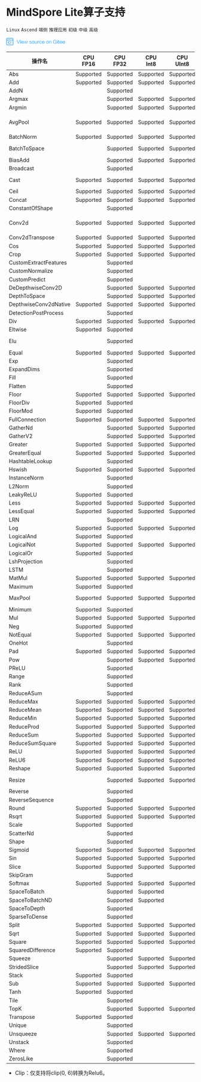 ﻿# MindSpore Lite算子支持

`Linux` `Ascend` `端侧` `推理应用` `初级` `中级` `高级`

<a href="https://gitee.com/mindspore/docs/blob/master/docs/note/source_zh_cn/operator_list_lite.md" target="_blank"><img src="./_static/logo_source.png"></a>

| 操作名                   | CPU<br/>FP16 | CPU<br/>FP32 | CPU<br/>Int8 | CPU<br/>UInt8 | GPU<br/>FP16 | GPU<br/>FP32 | 支持的Tensorflow<br/>Lite算子 | 支持的Caffe<br/>Lite算子 | 支持的Onnx<br/>Lite算子 |
|-----------------------|----------|----------|----------|-----------|----------|-------------------|----------|----------|---------|
| Abs                   | Supported | Supported        | Supported        | Supported         | Supported        | Supported        | Abs        |               | Abs                |
| Add                   | Supported        | Supported        | Supported        | Supported         | Supported        | Supported        | Add        |               | Add, Int8Add                |
| AddN                  |          | Supported        |          |           |          |          | AddN       |               |                    |
| Argmax                |          | Supported        | Supported        | Supported         |          |          | Argmax     | ArgMax        | ArgMax             |
| Argmin                |          | Supported        | Supported        | Supported         |          |          | Argmin     |               |                    |
| AvgPool               | Supported        | Supported        | Supported        | Supported         | Supported        | Supported        | MeanPooling | Pooling       | AveragePool, GlobalAveragePool, Int8AveragePool        |
| BatchNorm             | Supported        | Supported        | Supported        | Supported         | Supported        | Supported        |            | BatchNorm     | BatchNormalization |
| BatchToSpace          |          | Supported        | Supported        | Supported         | Supported         | Supported         | BatchToSpace, BatchToSpaceND |  |               |
| BiasAdd               |          | Supported        | Supported        | Supported         | Supported        | Supported         |           |                | BiasAdd            |
| Broadcast             |          | Supported        |          |           |          |          | BroadcastTo |               | Expand             |
| Cast                  | Supported        | Supported        | Supported| Supported         | Supported        | Supported        | Cast, QUANTIZE, DEQUANTIZE  |        | Cast               |
| Ceil                  | Supported | Supported        | Supported        | Supported         | Supported        | Supported        | Ceil        |               | Ceil               |
| Concat                | Supported        | Supported        | Supported        | Supported         | Supported        | Supported        | Concat      | Concat        | Concat             |
| ConstantOfShape                |         | Supported        |         |          |         |         |       |         | ConstantOfShape             |
| Conv2d                | Supported        | Supported        | Supported        | Supported         | Supported        | Supported        | Conv2D      | Convolution   | Conv, Int8Conv, ConvRelu, Int8ConvRelu               |
| Conv2dTranspose       | Supported        | Supported        | Supported        | Supported         | Supported        | Supported        | DeConv2D    | Deconvolution | ConvTranspose      |
| Cos                   | Supported | Supported        | Supported        | Supported         | Supported        | Supported        | Cos         |               | Cos                |
| Crop                  | Supported | Supported        | Supported        | Supported         |          |          |             |  Crop         |                    |
| CustomExtractFeatures |  | Supported |  |  |  |  | ExtractFeatures |  |  |
| CustomNormalize       |  | Supported |  |  |  |  | Normalize       |  |  |
| CustomPredict         |  | Supported |  |  |  |  | Predict         |  |  |
| DeDepthwiseConv2D     |          | Supported        | Supported        | Supported         |          |          |             |  Deconvolution| ConvTranspose      |
| DepthToSpace          |          | Supported        | Supported        | Supported         | Supported         | Supported         | DepthToSpace|               | DepthToSpace       |
| DepthwiseConv2dNative | Supported        | Supported        | Supported        | Supported         | Supported        | Supported        | DepthwiseConv2D | Convolution   |     |
| DetectionPostProcess  |          | Supported        |       |          |                   |          | Custom |           |                 |
| Div                   | Supported        | Supported        | Supported        | Supported         | Supported        | Supported        | Div, RealDiv         |               | Div                |
| Eltwise               | Supported        | Supported        |          |           | Supported         | Supported         |             |  Eltwise      | Sum, Max                    |
| Elu                   |          | Supported        |          |           |          |          |        |  Elu               | Elu, NonMaxSuppression                |
| Equal                 | Supported        | Supported        | Supported        | Supported         | Supported         | Supported         | Equal       |               | Equal              |
| Exp                   |          | Supported        |          |           | Supported        | Supported        | Exp         |  Exp             | Exp                |
| ExpandDims            |          | Supported        |          |           |          |          |ExpandDims             |               |                    |
| Fill                  |          | Supported        |          |           |          |          | Fill        |               |                    |
| Flatten               |          | Supported        |          |           |          |          |             | Flatten       |                    |
| Floor                 | Supported | Supported        | Supported        | Supported         | Supported        | Supported        | flOOR       |               | Floor              |
| FloorDiv              | Supported        | Supported        |          |           | Supported         | Supported         | FloorDiv    |               |                    |
| FloorMod              | Supported        | Supported        |          |           | Supported         | Supported         | FloorMod    |               |                    |
| FullConnection        | Supported        | Supported        | Supported        | Supported         | Supported        | Supported        | FullyConnected  | InnerProduct  |                |
| GatherNd              |          | Supported        | Supported        | Supported         |          |          | GatherND    |               |                    |
| GatherV2              |          | Supported        | Supported        | Supported         | Supported         | Supported         | Gather      |               | Gather             |
| Greater               | Supported        | Supported        | Supported        | Supported         | Supported         | Supported         | Greater     |               | Greater            |
| GreaterEqual          | Supported        | Supported        | Supported        | Supported         | Supported         | Supported         | GreaterEqual|               |                    |
| HashtableLookup       |         | Supported        |         |          |          |          | HashtableLookup   |               |                    |
| Hswish                | Supported        | Supported        | Supported        | Supported         | Supported         | Supported         | HardSwish   |               |                    |
| InstanceNorm                |         | Supported        |          |           |         |         | InstanceNorm   |               |           |
| L2Norm                |         | Supported        |          |           |         |         | L2_NORMALIZATION   |               |           |
| LeakyReLU             | Supported        | Supported        |          |           | Supported        | Supported        | LeakyRelu   |               | LeakyRelu          |
| Less                  | Supported        | Supported        | Supported        | Supported         | Supported         | Supported         | Less        |               | Less               |
| LessEqual             | Supported        | Supported        | Supported        | Supported         | Supported         | Supported         | LessEqual   |               |                    |
| LRN     |          | Supported        |          |           |          |          | LocalResponseNorm  |        | Lrn, LRN                |
| Log                   | Supported | Supported        | Supported        | Supported         | Supported        | Supported        | Log         |               | Log                |
| LogicalAnd            | Supported        | Supported        |          |           | Supported         | Supported         | LogicalAnd  |               | And                   |
| LogicalNot            | Supported | Supported        | Supported        | Supported         | Supported        | Supported        | LogicalNot  |               | Not                   |
| LogicalOr             | Supported        | Supported        |          |           | Supported         | Supported         | LogicalOr   |               | Or                   |
| LshProjection         |          | Supported        |          |           |          |          | LshProjection            |               |                    |
| LSTM                  |          | Supported        |          |           |          |          |             |               | LSTM                   |
| MatMul                | Supported | Supported        | Supported        | Supported         | Supported        | Supported        |             |               | MatMul             |
| Maximum               | Supported        | Supported        |          |           | Supported         | Supported         | Maximum     |               |                |
| MaxPool               | Supported        | Supported        | Supported        | Supported         | Supported        | Supported        | MaxPooling  | Pooling       | MaxPool, GlobalMaxPool            |
| Minimum               | Supported        | Supported        |          |           | Supported         | Supported         | Minimum     |               | Min                |
| Mul                   | Supported        | Supported        | Supported        | Supported         | Supported        | Supported        | Mul         |               | Mul                |
| Neg                   | Supported | Supported        |          |           | Supported         | Supported         |   Neg       |               | Neg                   |
| NotEqual              | Supported        | Supported        | Supported        | Supported         | Supported         | Supported         | NotEqual    |               |                    |
| OneHot                |          | Supported        |          |           |          |          | OneHot      |               | OneHot                   |
| Pad                   | Supported        | Supported        | Supported        | Supported         | Supported         | Supported         | Pad, MirrorPad         |               | Pad                |
| Pow                   |          | Supported        | Supported        | Supported         |          |         | Pow          | Power         | Pow              |
| PReLU                 |          | Supported        |          |           | Supported        | Supported        | PRELU       | PReLU         | PRelu             |
| Range                 |          | Supported        |          |           |          |          | Range       |               |                    |
| Rank                  |          | Supported        |          |           |          |          | Rank        |               |                    |
| ReduceASum            |          | Supported        |          |           |          |          |          |   Reduction            |           |
| ReduceMax             | Supported        | Supported        | Supported        | Supported         |          |          | ReduceMax   |               | ReduceMax          |
| ReduceMean            | Supported        | Supported        | Supported        | Supported         | Supported         | Supported         | Mean        | Reduction              | ReduceMean         |
| ReduceMin             | Supported        | Supported        | Supported        | Supported         |          |          | ReduceMin   |               | ReduceMin          |
| ReduceProd            | Supported        | Supported        | Supported        | Supported         |          |          | ReduceProd  |               | ReduceProd                   |
| ReduceSum             | Supported        | Supported        | Supported        | Supported         | Supported         | Supported         | Sum         | Reduction              | ReduceSum          |
| ReduceSumSquare       | Supported        | Supported        | Supported        | Supported         |          |          |             |  Reduction             | ReduceSumSquare                   |
| ReLU                  | Supported        | Supported        | Supported        | Supported         | Supported        | Supported        | Relu        | ReLU          | Relu               |
| ReLU6                 | Supported        | Supported        | Supported        | Supported         | Supported        | Supported        | Relu6       | ReLU6         | Clip*              |
| Reshape               | Supported        | Supported        | Supported        | Supported         | Supported        | Supported        | Reshape     | Reshape       | Reshape,Flatten    |
| Resize                |          | Supported        | Supported        | Supported         | Supported         | Supported         | ResizeBilinear, NearestNeighbor | Interp        | Resize                   |
| Reverse               |          | Supported        |          |           |          |          | reverse     |               |                    |
| ReverseSequence       |          | Supported        |          |           |          |          | ReverseSequence  |          |                    |
| Round                 | Supported | Supported        | Supported        | Supported         | Supported        | Supported        | Round       |               | Round                   |
| Rsqrt                 | Supported | Supported        | Supported        | Supported         | Supported        | Supported        | Rsqrt       |               |                    |
| Scale                 | Supported | Supported        |          |           | Supported        | Supported        |             |  Scale        |                    |
| ScatterNd             |          | Supported        |          |           |          |          | ScatterNd   |               |                    |
| Shape                 |          | Supported        |          |          |          |          | Shape       |               | Shape              |
| Sigmoid               | Supported        | Supported        | Supported        | Supported         | Supported        | Supported        | Logistic    | Sigmoid       | Sigmoid            |
| Sin                   | Supported | Supported        | Supported        | Supported         | Supported        | Supported        | Sin         |               | Sin                |
| Slice                 | Supported | Supported        | Supported        | Supported         | Supported        | Supported        | Slice       | Slice              | Slice              |
| SkipGram              |          | Supported        |         |          |         |         | SKipGram       |               |               |
| Softmax               | Supported        | Supported        | Supported        | Supported         | Supported        | Supported        | Softmax     | Softmax       | Softmax            |
| SpaceToBatch          |          | Supported        | Supported        |           | Supported         | Supported         |             |               |                    |
| SpaceToBatchND        |          | Supported        | Supported         |           | Supported         | Supported         | SpaceToBatchND |            |                    |
| SpaceToDepth          |          | Supported        |          |           |          |          | SpaceToDepth   |            | SpaceToDepth       |
| SparseToDense         |          | Supported        |          |           |          |          |  SpareToDense  |            |                    |
| Split                 | Supported        | Supported        | Supported        | Supported         |          |          | Split, SplitV  |            | Split                   |
| Sqrt                  | Supported | Supported        | Supported        | Supported         | Supported        | Supported        | Sqrt        |               | Sqrt               |
| Square                | Supported | Supported        | Supported        | Supported         | Supported        | Supported        | Square      |               |                    |
| SquaredDifference     | Supported | Supported        |          |           | Supported         | Supported         |  SquaredDifference |         |                    |
| Squeeze               |          | Supported        | Supported        | Supported         | Supported         | Supported         | Squeeze     |               | Squeeze            |
| StridedSlice          |          | Supported        | Supported        | Supported         |          |          | StridedSlice|               |                    |
| Stack                 | Supported | Supported        |          |           | Supported         | Supported         | Stack       |               |                    |
| Sub                   | Supported        | Supported        | Supported        | Supported         | Supported        | Supported        | Sub         |               |  Sub               |
| Tanh                  | Supported        | Supported        |          |           | Supported        | Supported        | Tanh        | TanH          | Tanh, Sign                    |
| Tile                  |          | Supported        |          |           |          |          | Tile        | Tile              | Tile               |
| TopK                  |          | Supported        | Supported        | Supported         |          |          | TopKV2      |               | TopK                   |
| Transpose             | Supported        | Supported        |          |           | Supported        | Supported        | Transpose   | Permute       | Transpose          |
| Unique                |          | Supported        |          |           |          |          | Unique      |               |                    |
| Unsqueeze             |          | Supported        | Supported        | Supported         |          |          |             |               | Unsqueeze          |
| Unstack               |          | Supported        |          |           |          |          | Unstack     |               |                    |
| Where                 |          | Supported        |          |           |          |          |  Where      |               |                    |
| ZerosLike             |          | Supported        |          |           |          |          | ZerosLike   |               |               |

* Clip：仅支持将clip(0, 6)转换为Relu6。
